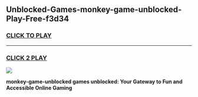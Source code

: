 
## Unblocked-Games-monkey-game-unblocked-Play-Free-f3d34
<h3>
<a href="https://premium76.site?title=monkey-game-unblocked&ref=20A">CLICK TO PLAY</a></h3>
<hr>

<h3>
<a href="https://premium76.site?title=monkey-game-unblocked&ref=20A">CLICK 2 PLAY</a>
  
</h3>

<a href="https://premium76.site?title=monkey-game-unblocked&ref=20A"><img src="https://clearcache.store/games.png"></a>


**monkey-game-unblocked games unblocked: Your Gateway to Fun and Accessible Online Gaming**

